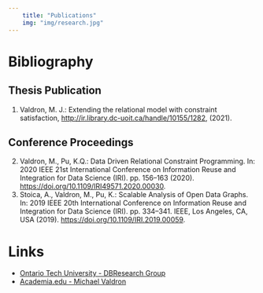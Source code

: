 ```yaml
---
    title: "Publications"
    img: "img/research.jpg"
---
```


# Bibliography


## Thesis Publication

1. Valdron, M. J.: Extending the relational model with constraint satisfaction, <a href="http://ir.library.dc-uoit.ca/handle/10155/1282" target="__blank">http://ir.library.dc-uoit.ca/handle/10155/1282</a>, (2021).

## Conference Proceedings

2. Valdron, M., Pu, K.Q.: Data Driven Relational Constraint Programming. In: 2020 IEEE 21st International Conference on Information Reuse and Integration for Data Science (IRI). pp. 156–163 (2020). <a href="https://doi.org/10.1109/IRI49571.2020.00030" target="__blank">https://doi.org/10.1109/IRI49571.2020.00030</a>.
3. Stoica, A., Valdron, M., Pu, K.: Scalable Analysis of Open Data Graphs. In: 2019 IEEE 20th International Conference on Information Reuse and Integration for Data Science (IRI). pp. 334–341. IEEE, Los Angeles, CA, USA (2019). <a href="https://doi.org/10.1109/IRI.2019.00059" target="__blank">https://doi.org/10.1109/IRI.2019.00059</a>.

# Links

- <a href="http://db.science.uoit.ca/" target="__blank">Ontario Tech University - DBResearch Group</a>
- <a href="https://uoit.academia.edu/MichaelValdron" target="__blank">Academia.edu - Michael Valdron</a>
